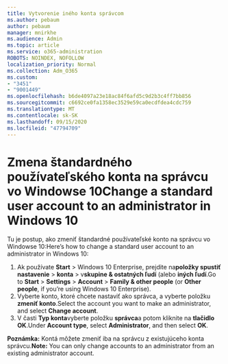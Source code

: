 ```yaml
---
title: Vytvorenie iného konta správcom
ms.author: pebaum
author: pebaum
manager: mnirkhe
ms.audience: Admin
ms.topic: article
ms.service: o365-administration
ROBOTS: NOINDEX, NOFOLLOW
localization_priority: Normal
ms.collection: Adm_O365
ms.custom:
- "3451"
- "9001449"
ms.openlocfilehash: b6de4097a23e18ac84f6afd5c9d2b3c4ff7bb856
ms.sourcegitcommit: c6692ce0fa1358ec3529e59ca0ecdfdea4cdc759
ms.translationtype: MT
ms.contentlocale: sk-SK
ms.lasthandoff: 09/15/2020
ms.locfileid: "47794709"
---
```

# <a name="change-a-standard-user-account-to-an-administrator-in-windows-10"></a><span data-ttu-id="3f2a9-102">Zmena štandardného používateľského konta na správcu vo Windowse 10</span><span class="sxs-lookup"><span data-stu-id="3f2a9-102">Change a standard user account to an administrator in Windows 10</span></span>

<span data-ttu-id="3f2a9-103">Tu je postup, ako zmeniť štandardné používateľské konto na správcu vo Windowse 10:</span><span class="sxs-lookup"><span data-stu-id="3f2a9-103">Here’s how to change a standard user account to an administrator in Windows 10:</span></span>

1. <span data-ttu-id="3f2a9-104">Ak používate **Start**  >  Windows 10 Enterprise, prejdite na**položky spustiť nastavenie**  >  **konta**  >  v**skupine & ostatných ľudí** (alebo **iných ľudí**.</span><span class="sxs-lookup"><span data-stu-id="3f2a9-104">Go to **Start** > **Settings** > **Account** > **Family & other people** (or **Other people**, if you’re using Windows 10 Enterprise).</span></span>
2. <span data-ttu-id="3f2a9-105">Vyberte konto, ktoré chcete nastaviť ako správca, a vyberte položku **zmeniť konto**.</span><span class="sxs-lookup"><span data-stu-id="3f2a9-105">Select the account you want to make an administrator, and select **Change account**.</span></span>
3. <span data-ttu-id="3f2a9-106">V časti **Typ konta**vyberte položku **správca**a potom kliknite na **tlačidlo OK**.</span><span class="sxs-lookup"><span data-stu-id="3f2a9-106">Under **Account type**, select **Administrator**, and then select **OK**.</span></span>

<span data-ttu-id="3f2a9-107">**Poznámka:** Kontá môžete zmeniť iba na správcu z existujúceho konta správcu.</span><span class="sxs-lookup"><span data-stu-id="3f2a9-107">**Note:** You can only change accounts to an administrator from an existing administrator account.</span></span>